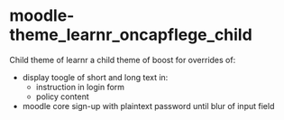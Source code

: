 # moodle-theme_learnr_oncapflege_child
Child theme of learnr a child theme of boost for overrides of:
- display toogle of short and long text in:
  - instruction in login form
  - policy content
- moodle core sign-up with plaintext password until blur of input field